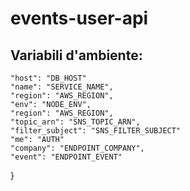 # events-user-api

## Variabili d'ambiente:
    "host": "DB_HOST"
    "name": "SERVICE_NAME",
    "region": "AWS_REGION",
    "env": "NODE_ENV",
    "region": "AWS_REGION",
    "topic_arn": "SNS_TOPIC_ARN",
    "filter_subject": "SNS_FILTER_SUBJECT"
    "me": "AUTH"
    "company": "ENDPOINT_COMPANY",
    "event": "ENDPOINT_EVENT"
}
